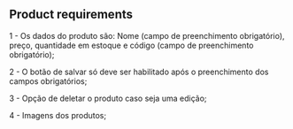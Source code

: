 ## Product requirements

1 - Os dados do produto são: Nome (campo de preenchimento obrigatório), preço, quantidade em estoque e código (campo de preenchimento obrigatório);

2 - O botão de salvar só deve ser habilitado após o preenchimento dos campos obrigatórios;

3 - Opção de deletar o produto caso seja uma edição;

4 - Imagens dos produtos;